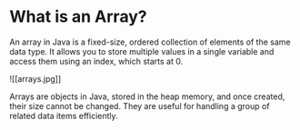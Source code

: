 # What is an Array?

An array in Java is a fixed-size, ordered collection of elements of the same data type. It allows you to store multiple values in a single variable and access them using an index, which starts at 0.

![[arrays.jpg]]

Arrays are objects in Java, stored in the heap memory, and once created, their size cannot be changed. They are useful for handling a group of related data items efficiently.
